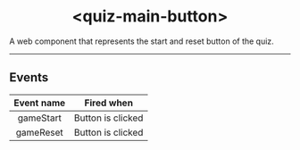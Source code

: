 <h1 align="center">&lt;quiz-main-button&gt;</h1>
A web component that represents the start and reset button of the quiz.
<hr>

## Events

| Event name |    Fired when     |
| :--------: | :---------------: |
| gameStart  | Button is clicked |
| gameReset  | Button is clicked |
